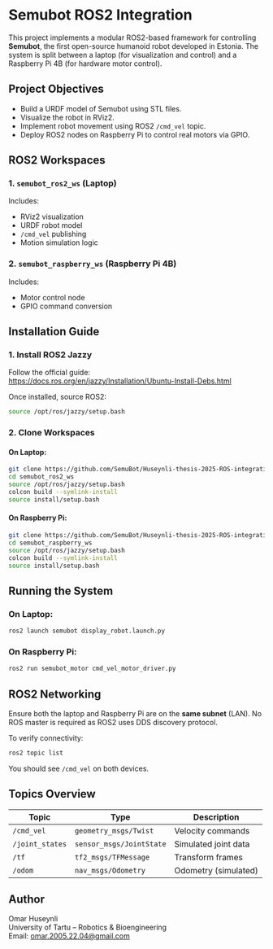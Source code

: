 # Semubot ROS2 Integration

This project implements a modular ROS2-based framework for controlling **Semubot**, the first open-source humanoid robot developed in Estonia. The system is split between a laptop (for visualization and control) and a Raspberry Pi 4B (for hardware motor control).

## Project Objectives

- Build a URDF model of Semubot using STL files.
- Visualize the robot in RViz2.
- Implement robot movement using ROS2 `/cmd_vel` topic.
- Deploy ROS2 nodes on Raspberry Pi to control real motors via GPIO.

## ROS2 Workspaces

### 1. `semubot_ros2_ws` (Laptop)
Includes:
- RViz2 visualization
- URDF robot model
- `/cmd_vel` publishing
- Motion simulation logic

### 2. `semubot_raspberry_ws` (Raspberry Pi 4B)
Includes:
- Motor control node
- GPIO command conversion

## Installation Guide

### 1. Install ROS2 Jazzy
Follow the official guide:  
https://docs.ros.org/en/jazzy/Installation/Ubuntu-Install-Debs.html

Once installed, source ROS2:
```bash
source /opt/ros/jazzy/setup.bash
```

### 2. Clone Workspaces

#### On Laptop:
```bash
git clone https://github.com/SemuBot/Huseynli-thesis-2025-ROS-integration.git
cd semubot_ros2_ws
source /opt/ros/jazzy/setup.bash
colcon build --symlink-install
source install/setup.bash
```

#### On Raspberry Pi:
```bash
git clone https://github.com/SemuBot/Huseynli-thesis-2025-ROS-integration.git
cd semubot_raspberry_ws
source /opt/ros/jazzy/setup.bash
colcon build --symlink-install
source install/setup.bash
```

## Running the System

### On Laptop:
```bash
ros2 launch semubot display_robot.launch.py
```

### On Raspberry Pi:
```bash
ros2 run semubot_motor cmd_vel_motor_driver.py
```

## ROS2 Networking

Ensure both the laptop and Raspberry Pi are on the **same subnet** (LAN). No ROS master is required as ROS2 uses DDS discovery protocol.

To verify connectivity:
```bash
ros2 topic list
```
You should see `/cmd_vel` on both devices.

## Topics Overview

| Topic            | Type                      | Description                        |
|------------------|---------------------------|------------------------------------|
| `/cmd_vel`       | `geometry_msgs/Twist`     | Velocity commands                  |
| `/joint_states`  | `sensor_msgs/JointState`  | Simulated joint data               |
| `/tf`            | `tf2_msgs/TFMessage`      | Transform frames                   |
| `/odom`          | `nav_msgs/Odometry`       | Odometry (simulated)               |

## Author

Omar Huseynli  
University of Tartu – Robotics & Bioengineering  
Email: omar.2005.22.04@gmail.com
